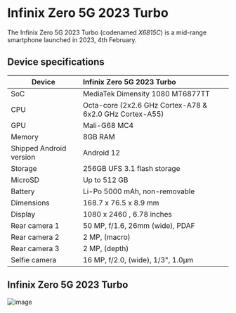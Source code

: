 #  Infinix Zero 5G 2023 Turbo
                                                 
The Infinix Zero 5G 2023 Turbo (codenamed _X6815C_) is a mid-range smartphone launched in 2023, 4th February.

## Device specifications

| Device                  | Infinix Zero 5G 2023 Turbo                                       |
| ----------------------- | :---------------------------------------------------------- |
| SoC                     | MediaTek Dimensity 1080 MT6877TT                               |
| CPU                     | Octa-core (2x2.6 GHz Cortex-A78 & 6x2.0 GHz Cortex-A55)     |
| GPU                     | Mali-G68 MC4                                                  |
| Memory                  | 8GB RAM                                                     |
| Shipped Android version | Android 12                                                  |
| Storage                 | 256GB UFS 3.1 flash storage                                 |
| MicroSD                 | Up to 512 GB                                                |
| Battery                 | Li-Po 5000 mAh, non-removable                              |
| Dimensions              | 168.7 x 76.5 x 8.9 mm                             |
| Display                 | 1080 x 2460 , 6.78 inches                             |
| Rear camera 1           | 50 MP, f/1.6, 26mm (wide), PDAF           |
| Rear camera 2           | 2 MP, (macro)        |
| Rear camera 3           | 2 MP, (depth)                                      |
| Selfie camera            | 16 MP, f/2.0, (wide), 1/3", 1.0µm                     |

## Infinix Zero 5G 2023 Turbo 

![image](https://i.gadgets360cdn.com/products/large/turbo-db-709x800-1675504093.jpg)
